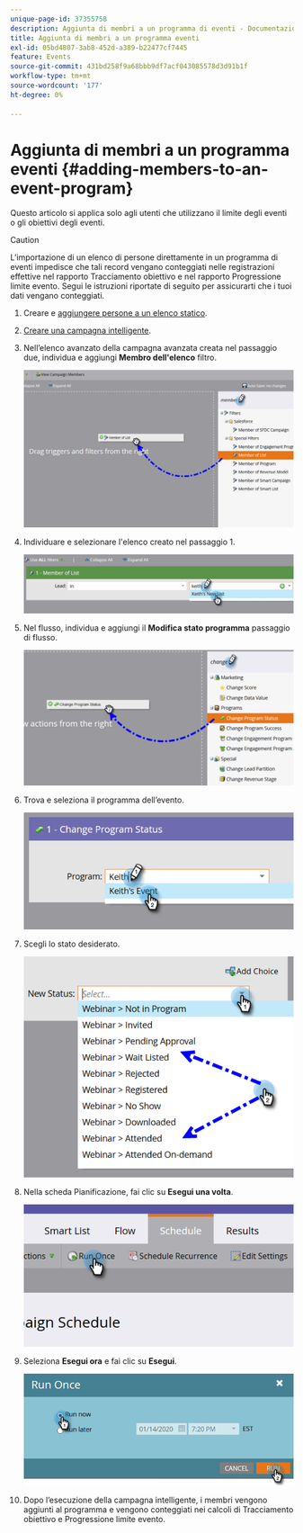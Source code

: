 ```yaml
---
unique-page-id: 37355758
description: Aggiunta di membri a un programma di eventi - Documentazione di Marketo - Documentazione del prodotto
title: Aggiunta di membri a un programma eventi
exl-id: 05bd4807-3ab8-452d-a389-b22477cf7445
feature: Events
source-git-commit: 431bd258f9a68bbb9df7acf043085578d3d91b1f
workflow-type: tm+mt
source-wordcount: '177'
ht-degree: 0%

---
```


# Aggiunta di membri a un programma eventi {#adding-members-to-an-event-program}

Questo articolo si applica solo agli utenti che utilizzano il limite degli eventi o gli obiettivi degli eventi.

>[!CAUTION]
>
>L’importazione di un elenco di persone direttamente in un programma di eventi impedisce che tali record vengano conteggiati nelle registrazioni effettive nel rapporto Tracciamento obiettivo e nel rapporto Progressione limite evento. Segui le istruzioni riportate di seguito per assicurarti che i tuoi dati vengano conteggiati.

1. Creare e [aggiungere persone a un elenco statico](/help/marketo/product-docs/core-marketo-concepts/smart-lists-and-static-lists/static-lists/create-a-static-list.md).

1. [Creare una campagna intelligente](/help/marketo/product-docs/core-marketo-concepts/smart-campaigns/creating-a-smart-campaign/create-a-new-smart-campaign.md).

1. Nell’elenco avanzato della campagna avanzata creata nel passaggio due, individua e aggiungi **Membro dell&#39;elenco** filtro.

   ![](assets/three.png)

1. Individuare e selezionare l&#39;elenco creato nel passaggio 1.

   ![](assets/four.png)

1. Nel flusso, individua e aggiungi il **Modifica stato programma** passaggio di flusso.

   ![](assets/five.png)

1. Trova e seleziona il programma dell’evento.

   ![](assets/six.png)

1. Scegli lo stato desiderato.

   ![](assets/seven.png)

1. Nella scheda Pianificazione, fai clic su **Esegui una volta**.

   ![](assets/eight.png)

1. Seleziona **Esegui ora** e fai clic su **Esegui**.

   ![](assets/nine.png)

1. Dopo l’esecuzione della campagna intelligente, i membri vengono aggiunti al programma e vengono conteggiati nei calcoli di Tracciamento obiettivo e Progressione limite evento.
